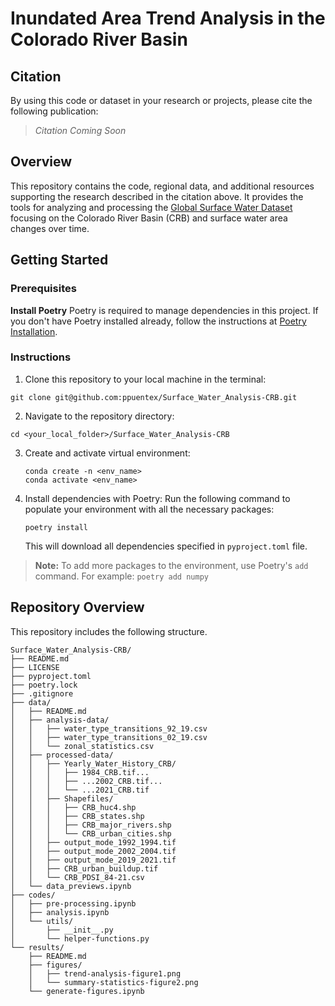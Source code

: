 # Inundated Area Trend Analysis in the Colorado River Basin

## Citation 
By using this code or dataset in your research or projects, please cite the following publication: 

> *Citation Coming Soon*

## Overview 
This repository contains the code, regional data, and additional resources supporting the research described in the citation above. It provides the tools for analyzing and processing the [Global Surface Water Dataset](https://global-surface-water.appspot.com/) focusing on the Colorado River Basin (CRB) and surface water area changes over time. 

## Getting Started

### Prerequisites
**Install Poetry**
Poetry is required to manage dependencies in this project. If you don't have Poetry installed already, follow the instructions at [Poetry Installation](https://python-poetry.org/docs/#installing-with-the-official-installer). 

### Instructions

1. Clone this repository to your local machine in the terminal: 
```
git clone git@github.com:ppuentex/Surface_Water_Analysis-CRB.git 
```

2. Navigate to the repository directory: 
```
cd <your_local_folder>/Surface_Water_Analysis-CRB
```

3. Create and activate virtual environment: 
    ```
    conda create -n <env_name>
    conda activate <env_name>
    ```

4. Install dependencies with Poetry: 
    Run the following command to populate your environment with all the necessary packages: 
   ```
   poetry install
   ```
   This will download all dependencies specified in `pyproject.toml` file.  


> **Note:** 
> To add more packages to the environment, use Poetry's `add` command. For example: 
> ```poetry add numpy ``` 


## Repository Overview
This repository includes the following structure. 
``` 
Surface_Water_Analysis-CRB/
├── README.md                   
├── LICENSE 
├── pyproject.toml 
├── poetry.lock
├── .gitignore
├── data/
│   ├── README.md
│   ├── analysis-data/
│   │   ├── water_type_transitions_92_19.csv  
│   │   ├── water_type_transitions_02_19.csv  
│   │   └── zonal_statistics.csv
│   ├── processed-data/
│   │	├── Yearly_Water_History_CRB/
│   │   │   ├── 1984_CRB.tif...
│   │   │   ├── ...2002_CRB.tif...
│   │   │   └── ...2021_CRB.tif
│   │   ├── Shapefiles/
│   │   │   ├── CRB_huc4.shp
│   │   │   ├── CRB_states.shp
│   │   │   ├── CRB_major_rivers.shp
│   │   │   └── CRB_urban_cities.shp
│   │   ├── output_mode_1992_1994.tif
│   │   ├── output_mode_2002_2004.tif
│   │   ├── output_mode_2019_2021.tif
│   │   ├── CRB_urban_buildup.tif
│   │   └── CRB_PDSI_84-21.csv
│   └── data_previews.ipynb
├── codes/
│   ├── pre-processing.ipynb
│   ├── analysis.ipynb
│   └── utils/
│       ├── __init__.py
│       └── helper-functions.py
└── results/
    ├── README.md
    ├── figures/
    │   ├── trend-analysis-figure1.png
    │   └── summary-statistics-figure2.png
    └── generate-figures.ipynb 